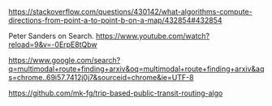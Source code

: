 https://stackoverflow.com/questions/430142/what-algorithms-compute-directions-from-point-a-to-point-b-on-a-map/432854#432854

Peter Sanders on Search.
https://www.youtube.com/watch?reload=9&v=-0ErpE8tQbw

https://www.google.com/search?q=multimodal+route+finding+arxiv&oq=multimodal+route+finding+arxiv&aqs=chrome..69i57.7412j0j7&sourceid=chrome&ie=UTF-8

https://github.com/mk-fg/trip-based-public-transit-routing-algo